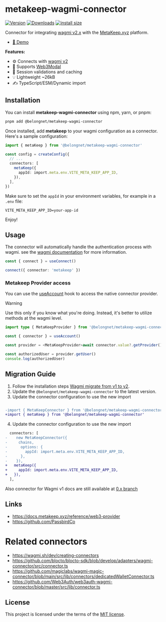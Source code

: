 # metakeep-wagmi-connector

[![Version](https://img.shields.io/npm/v/@belongnet/metakeep-wagmi-connector)](https://www.npmjs.com/package/@belongnet/metakeep-wagmi-connector)
[![Downloads](https://img.shields.io/npm/dw/@belongnet/metakeep-wagmi-connector)](https://www.npmjs.com/package/@belongnet/metakeep-wagmi-connector)
[![install size](https://packagephobia.com/badge?p=@belongnet/metakeep-wagmi-connector)](https://packagephobia.com/result?p=@belongnet/metakeep-wagmi-connector)

Connector for integrating [wagmi v2.x](https://wagmi.sh/) with the [MetaKeep.xyz](https://metakeep.xyz/) platform.

- [👀 Demo](https://belongnet.github.io/metakeep-wagmi-connector/)

**Features:**

- ⚙ Connects with [wagmi v2](https://wagmi.sh/)
- 🔮 Supports [Web3Modal](https://docs.walletconnect.com/web3modal/about)
- 📐 Session validations and caching
- 💡 Lightweight ~26kB
- ✍️ TypeScript/ESM/Dynamic import

## Installation

You can install **metakeep-wagmi-connector** using npm, yarn, or pnpm:

```bash
pnpm add @belongnet/metakeep-wagmi-connector
```

Once installed, add **metakeep** to your wagmi configuration as a connector. Here's a sample configuration:

```ts
import { metaKeep } from '@belongnet/metakeep-wagmi-connector'

const config = createConfig({
  // ...
  connectors: [
    metaKeep({
      appId: import.meta.env.VITE_META_KEEP_APP_ID,
    }),
  ],
})
```

Make sure to set the `appId` in your environment variables, for example in a `.env` file:

```env
VITE_META_KEEP_APP_ID=your-app-id
```

Enjoy!

## Usage

The connector will automatically handle the authentication process with wagmi. see the [wagmi documentation](https://wagmi.sh/) for more information.

```ts
const { connect } = useConnect()

connect({ connector: 'metakeep' })
```

### Metakeep Provider access

You can use the [useAccount](https://wagmi.sh/react/api/hooks/useAccount#connector) hook to access the native connector provider.

> [!WARNING]
> Use this only if you know what you're doing. Instead, it's better to utilize methods at the wagmi level.

```ts
import type { MetaKeepProvider } from '@belongnet/metakeep-wagmi-connector'

const { connector } = useAccount()

const provider = <MetaKeepProvider>await connector.value?.getProvider()

const authorizedUser = provider.getUser()
console.log(authorizedUser)
```

## Migration Guide

1. Follow the installation steps [Wagmi migrate from v1 to v2](https://wagmi.sh/react/guides/migrate-from-v1-to-v2).
2. Update the `@belongnet/metakeep-wagmi-connector` to the latest version.
3. Update the connector configuration to use the new import

```diff

-import { MetaKeepConnector } from '@belongnet/metakeep-wagmi-connector';
+import { metaKeep } from '@belongnet/metakeep-wagmi-connector'
```

4. Update the connector configuration to use the new import

```diff
  connectors: [
-    new MetaKeepConnector({
-     chains,
-      options: {
-        appId: import.meta.env.VITE_META_KEEP_APP_ID,
-      },
-    }),
+   metaKeep({
+     appId: import.meta.env.VITE_META_KEEP_APP_ID,
+   }),
  ],
```

Also connector for Wagmi v1 docs are still available at [0.x branch](https://github.com/reslear/metakeep-wagmi-connector/tree/0.x)

## Links

- https://docs.metakeep.xyz/reference/web3-provider
- https://github.com/PassbirdCo

# Related connectors

- https://wagmi.sh/dev/creating-connectors
- https://github.com/blocto/blocto-sdk/blob/develop/adapters/wagmi-connector/src/connector.ts
- https://github.com/magiclabs/wagmi-magic-connector/blob/main/src/lib/connectors/dedicatedWalletConnector.ts
- https://github.com/Web3Auth/web3auth-wagmi-connector/blob/master/src/lib/connector.ts

## License

This project is licensed under the terms of the [MIT license](LICENSE).
